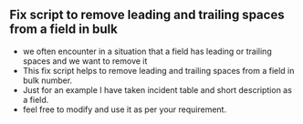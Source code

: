 ## Fix script to remove leading and trailing spaces from a field in bulk

- we often encounter in a situation that a field has leading or trailing spaces and we want to remove it
- This fix script helps to remove leading and trailing spaces from a field in bulk number.
- Just for an example I have taken incident table and short description as a field.
- feel free to modify and use it as per your requirement.
  

